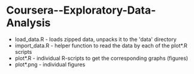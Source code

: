 Coursera--Exploratory-Data-Analysis
===================================

* load_data.R - loads zipped data, unpacks it to the 'data' directory
* import_data.R - helper function to read the data by each of the plot\*.R scripts
* plot\*.R - individual R-scripts to get the corresponding graphs (figures)
* plot\*.png - individual figures



